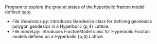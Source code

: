 Program to explore the ground states of the hyperbolic fracton model defined [here](https://arxiv.org/pdf/1807.05942.pdf)

- File *Geodesics.py*: Introduces Geodesics class for defining geodesics polygon geodesics in a Hyperbolic {p,4}  Lattice.
- File *model.py*: Introduces FractonModel class for Hyperbolic Fracton models defined on a Hyperbolic {p,4} Lattice.
